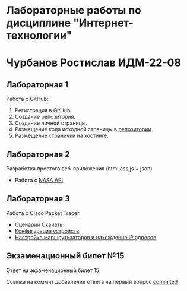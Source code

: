 # Лабораторные работы по дисциплине "Интернет-технологии"

# Чурбанов Ростислав ИДМ-22-08

## Лабораторная 1
Работа с GitHub:
1. Регистрация в GitHub.
2. Создание репозитория.
3. Создание личной страницы.
4. Размещение кода исходной страницы в [репозитории](https://github.com/Nefain/inettechnology). 
5. Размещение странички на [хостинге](https://nefain.github.io/inettechnology/).

## Лабораторная 2
Разработка простого веб-приложения (html,css,js + json)
+ Работа с [NASA API](https://nefain.github.io/inettechnology/API/index.html)

## Лабораторная 3
Работа с Cisco Packet Tracer.
* Сценарий [Скачать](https://github.com/Nefain/inettechnology/blob/main/Cisco/Проект.pka)
* [Конфигурация устройств](https://github.com/Nefain/inettechnology/blob/main/Cisco/Конфигурация%20устройств.pdf)
* [Настройка маршрутизаторов и нахождение IP адресов](https://github.com/Nefain/inettechnology/blob/main/Cisco/Настройка%20маршрутизаторов%20и%20нахождение%20IP%20адресов.txt)

## Экзаменационный билет №15
Ответ на экзаменационный [билет 15](https://github.com/stankin/inet-2022/wiki/exam15)

Ссылка на коммит добавление ответа на первый вопрос [commited](https://github.com/stankin/inet-2022/wiki/exam15/_compare/1391a392cbf277b56584cebc402e3066aa81fd52)
